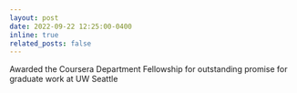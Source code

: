 ```yaml
---
layout: post
date: 2022-09-22 12:25:00-0400
inline: true
related_posts: false
---
```


Awarded the Coursera Department Fellowship for outstanding promise for graduate work at UW Seattle
